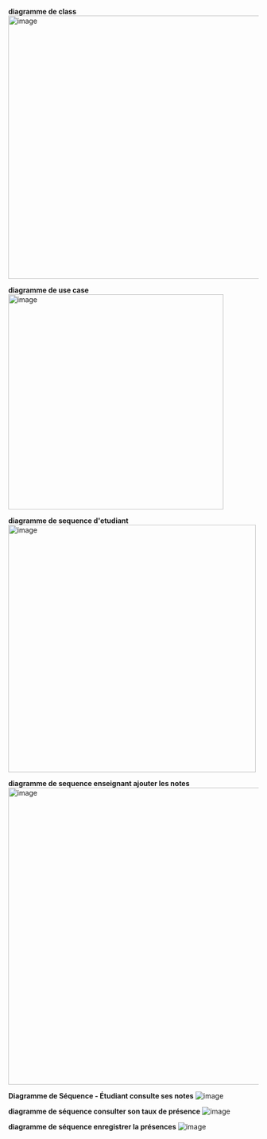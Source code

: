 **diagramme de class**
<img width="530" alt="image" src="https://github.com/user-attachments/assets/99d80457-9363-4d2e-a93b-2af83ac072aa" />

**diagramme de use case**
<img width="433" alt="image" src="https://github.com/user-attachments/assets/6775c927-8648-4bc3-80a0-6ee353fd3687" />

**diagramme de sequence d'etudiant**
<img width="498" alt="image" src="https://github.com/user-attachments/assets/fffe0d62-7414-4f60-b8a5-42cd89ed61ba" />

**diagramme de sequence enseignant ajouter les notes**
<img width="598" alt="image" src="https://github.com/user-attachments/assets/96f8948e-c543-46c0-b66e-b25f75764cd4" />

**Diagramme de Séquence - Étudiant consulte ses notes**
![image](https://github.com/user-attachments/assets/c47bb24c-1b01-4301-aa0b-5e3f1badf638)

**diagramme de séquence consulter son taux de présence**
![image](https://github.com/user-attachments/assets/f5bb4fd6-518e-4a9d-b289-43d3d4c4e6a3)

**diagramme de séquence enregistrer la présences**
![image](https://github.com/user-attachments/assets/c04bbd74-f747-4ee0-aa85-0f3bd13f87cc)




